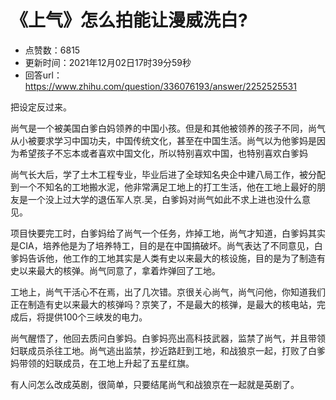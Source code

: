 # 《上气》怎么拍能让漫威洗白?
- 点赞数：6815
- 更新时间：2021年12月02日17时39分59秒
- 回答url：https://www.zhihu.com/question/336076193/answer/2252525531
<body>
 <p data-pid="uvpvbju_">把设定反过来。</p>
 <p data-pid="fmaOS4D-">尚气是一个被美国白爹白妈领养的中国小孩。但是和其他被领养的孩子不同，尚气从小被要求学习中国功夫，中国传统文化，甚至在中国生活。尚气以为他爹妈是因为希望孩子不忘本或者喜欢中国文化，所以特别喜欢中国，也特别喜欢白爹妈</p>
 <p data-pid="ZlK00arI">尚气长大后，学了土木工程专业，毕业后进了全球知名央企中建八局工作，被分配到一个不知名的工地搬水泥，他非常满足工地上的打工生活，他在工地上最好的朋友是一个没上过大学的退伍军人京.吴，白爹妈对尚气如此不求上进也没什么意见。</p>
 <p data-pid="mvblLOff">项目快要完工时，白爹妈给了尚气一个任务，炸掉工地，尚气才知道，白爹妈其实是CIA，培养他是为了培养特工，目的是在中国搞破坏。尚气表达了不同意见，白爹妈告诉他，他工作的工地其实是人类有史以来最大的核设施，目的是为了制造有史以来最大的核弹。尚气同意了，拿着炸弹回了工地。</p>
 <p data-pid="SqiUSX6h">工地上，尚气干活心不在焉，出了几次错。京很关心尚气，尚气问他，你知道我们正在制造有史以来最大的核弹吗？京笑了，不是最大的核弹，是最大的核电站，完成后，将提供100个三峡发的电力。</p>
 <p data-pid="5CBXKfBU">尚气醒悟了，他回去质问白爹妈。白爹妈亮出高科技武器，监禁了尚气，并且带领妇联成员杀往工地。尚气逃出监禁，抄近路赶到工地，和战狼京一起，打败了白爹妈带领的妇联成员，在工地上升起了五星红旗。</p>
 <p data-pid="Bd-l0dmu">有人问怎么改成英剧，很简单，只要结尾尚气和战狼京在一起就是英剧了。</p>
 <p></p>
</body>